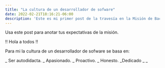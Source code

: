 ```yaml
---
title: "La cultura de un desarrollador de sofware"
date: 2022-02-21T18:16:21-06:00
description: 'Este es mi primer post de la travesía en la Misión de Backend con Node JS de Launch X.'
---
```


Usa este post para anotar tus expectativas de la misión.

!! Hola a todos !!
 
 Para mi la cultura de un desarrollador de sofware se basa en:
 
_ Ser autodidacta.
_ Apasionado.
_ Proactivo.
_ Honesto.
_Dedicado
_
_
